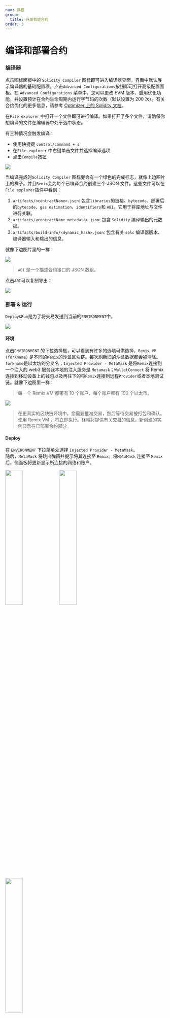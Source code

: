 ```yaml
---
nav: 课程
group:
  title: 开发智能合约
order: 3
---
```


# 编译和部署合约

### 编译器

点击图标面板中的 `Solidity Compiler` 图标即可进入编译器界面。界面中默认展示编译器的基础配置项。点击`Advanced Configurations`按钮即可打开高级配置面板。在 `Advanced Configurations` 菜单中，您可以更改 EVM 版本、启用优化功能，并设置预计在合约生命周期内运行字节码的次数（默认设置为 200 次）。有关合约优化的更多信息，请参考 [Optimizer 上的 Solidity 文档](https://docs.soliditylang.org/en/latest/using-the-compiler.html#optimizer-options)。

在`File explorer` 中打开一个文件即可进行编译。如果打开了多个文件，请确保你想编译的文件在编辑器中处于选中状态。

有三种情况会触发编译：

- 使用快捷键 `control/command + s`
- 在`File explorer` 中右键单击文件并选择编译选项
- 点击`Compile`按钮

![](./img/compile.png)

当编译完成时`Solidity Compiler` 图标旁会有一个绿色的完成标志，就像上边图片上的样子。并且`Remix`会为每个已编译合约创建三个 JSON 文件。这些文件可以在`File explorer`插件中看到：

1. `artifacts/<contractName>.json`: 包含`libraries`的链接、`bytecode`、部署后的`bytecode`、`gas estimation`、`identifiers`和 `ABI`。它用于将库地址与文件进行关联。
2. `artifacts/<contractName_metadata>.json`: 包含 `Solidity` 编译输出的元数据。
3. `artifacts/build-info/<dynamic_hash>.json`: 包含有关 `solc` 编译器版本、编译器输入和输出的信息。

就像下边图片里的一样：

![](./img/json.png)

> `ABI` 是一个描述合约接口的 JSON 数组。

点击`ABI`可以复制导出：

![](./img/copyABI.png)

### 部署 & 运行

`Deploy&Run`是为了将交易发送到当前的`ENVIRONMENT`中。

![](./img/environment1.png)

#### 环境

点击`ENVIRONMENT` 的下拉选择框，可以看到有许多的选项可供选择，`Remix VM (forkname)` 是不同的`Remix`的沙盒区块链。每次刷新旧的沙盒数据都会被清除。`forkname`是以太坊的分叉名；`Injected Provider - MetaMask` 是将`Remix`连接到一个注入的 web3 服务我本地的注入服务是 `Metamask`；`WalletConnect` 将 Remix 连接到移动设备上的钱包以及再往下的将`Remix`连接到远程`Provider`或者本地测试链。就像下边图里一样：

> 每一个 Remix VM 都带有 10 个账户，每个账户都有 100 个以太币。

![](./img/environment2.png)

> 在更真实的区块链环境中，您需要批准交易，然后等待交易被打包和确认。使用 Remix VM ，将立即执行。终端将提供有关交易的信息。新创建的实例显示在已部署合约部分。

#### Deploy

在 `ENVIRONMENT` 下拉菜单处选择 `Injected Provider - MetaMask`。  
随后，`MetaMask` 将跳出弹窗并提示将其连接至 `Remix`。将`MetaMask` 连接至 `Remix` 后，侧面板将更新显示所连接的网络和账户。

<img src='./img/changeNode.png' width="33%">
<img src='./img/connect1.png' width="33%">
<img src='./img/connect2.png' width="33%">

现在，已完成钱包连接，可以开始部署合约。由于正在部署一个简单的 `ERC721` 智能合约，因此 `Remix` 设置的默认 `Gas Lmit` 为 300 万就足够了，无需指定随部署一同发送的值。为此，您可以执行以下步骤部署合约：

- 确保 `ENVIRONMENT` 已设置为 `Injected Provider - MetaMask`
- 确保连接的账户是想要部署的账户
- 使用默认的 `GAS LIMIT：3000000`
- 无需调整设定的 `VALUE：0`
- 确保所选合约为 `MyToken.sol`
- 点击 `Deploy`
- 点击 `transact` 发送部署交易
- `MetaMask` 将跳出弹窗，点击确认部署合约

![](./img/sendTrans.png)

#### 部署成功

交易部署后，您将在 `Remix` 终端或者[区块链浏览器](https://sepolia.etherscan.io/tx/0xabb43c7560af6ba70684406488a9c2e586ca2d83aab2e7787f8f8afebc35d77e)看到部署交易的详情。此外，合约将出现在侧面板的 `Deployed Contracts` 部分下方。它默认处于折叠状态，可以点击小箭头展开它。

![](./img/transInfo.png)

打开后您就可以看到合约中的方法。每一个方法按钮可能会有不同的颜色。

- 合约中的定义的`常量`或者`纯函数`，会是蓝色按钮。点击这种按钮不会创建新的交易，不会导致状态改变。只是返回了一个存储在合约中的值，所以这种按钮不会消耗`gas` 费用
- 那些会更改合约状态且不接受`ETH` 的方法称为`non-payable` 方法，这种方法会是一个橙色按钮。点击它们会创建一个交易，因此会产生`gas` 费用
- 还有一种我们本次没有用到的，红色按钮的方法。它是`Solidity` 中的`payable` 方法，点击会创建一个新交易，并且这个交易可以接收一个`value`的`ETH`

就像这样：

![](./img/funcs.png)

上图中，我们先点击了一次蓝色按钮 `_nextTokenId`，可以看到获取到的值为`0`，显示在按钮的下方。

那么我们继续在橙色按钮`safeMint`后的输入框里，输入我们合约方法里要求传入的类型为`address`的`to`参数，然后点击它。可以调起`MetaMask`的签署交易弹窗。点击`确认`，等待交易完成。

可以在终端里或者[区块链浏览器](https://sepolia.etherscan.io/tx/0xe2bfb8278e9b5dc486a6c136826ee59ceb4a20e3055db41a57d9e70c7746eee7) 看到我们发起的这一次交易`safeMint` 的详细信息。

![](./img/sendMint.png)

那再次点击蓝色按钮 `_nextTokenId`，前边讲到过我们合约里写的每次`safeMint`，我们的`_nextTokenId` 都会自增一次。

下图中可以看到，我们已经获取到了`_nextTokenId` 从刚才的`0`变为了`1`.

![](./img/test.jpeg)

合约里的其他函数都是一样的使用方法，`Remix`把通过自动生成的`UI` 与合约进行交互称它为 `udapp`。

![](./img/testSend.png)

到这里，我们的合约开发和部署就已经完成啦，你学会了吗？
